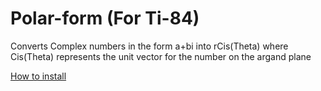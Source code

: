 # Polar-form (For Ti-84)

Converts Complex numbers in the form a+bi into rCis(Theta) where Cis(Theta) represents the unit vector for the number on the argand plane

[How to install](https://calcplex.com/ti84plusce-programs-tutorial/)
